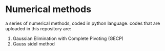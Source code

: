 # Numerical methods
a series of numerical methods, coded in python language. codes that are uploaded in this repository are:
1) Gaussian Elimination with Complete Pivoting (GECP)
2) Gauss sidel method
